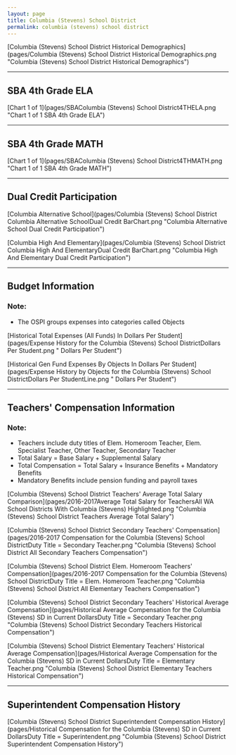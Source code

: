 ```yaml
---
layout: page
title: Columbia (Stevens) School District
permalink: columbia (stevens) school district
---
```



[Columbia (Stevens) School District Historical Demographics](pages/Columbia (Stevens) School District Historical Demographics.png "Columbia (Stevens) School District Historical Demographics")

___

## SBA 4th Grade ELA

[Chart 1 of 1](pages/SBAColumbia (Stevens) School District4THELA.png "Chart 1 of 1 SBA 4th Grade ELA")


___

## SBA 4th Grade MATH

[Chart 1 of 1](pages/SBAColumbia (Stevens) School District4THMATH.png "Chart 1 of 1 SBA 4th Grade MATH")


___

## Dual Credit Participation

[Columbia Alternative School](pages/Columbia (Stevens) School District Columbia Alternative SchoolDual Credit BarChart.png "Columbia Alternative School Dual Credit Participation")

[Columbia High And Elementary](pages/Columbia (Stevens) School District Columbia High And ElementaryDual Credit BarChart.png "Columbia High And Elementary Dual Credit Participation")


___

## Budget Information
### Note:
- The OSPI groups expenses into categories called Objects

[Historical Total Expenses (All Funds) In Dollars Per Student](pages/Expense History for the Columbia (Stevens) School DistrictDollars Per Student.png " Dollars Per Student")

[Historical Gen Fund Expenses By Objects In Dollars Per Student](pages/Expense History by Objects for the Columbia (Stevens) School DistrictDollars Per StudentLine.png " Dollars Per Student")


___

## Teachers' Compensation Information
### Note:
- Teachers include duty titles of Elem. Homeroom Teacher, Elem. Specialist Teacher, Other Teacher, Secondary Teacher
- Total Salary = Base Salary + Supplemental Salary
- Total Compensation = Total Salary + Insurance Benefits + Mandatory Benefits
- Mandatory Benefits include pension funding and payroll taxes

[Columbia (Stevens) School District Teachers' Average Total Salary Comparison](pages/2016-2017Average Total Salary for TeachersAll WA School Districts With Columbia (Stevens) Highlighted.png "Columbia (Stevens) School District Teachers Average Total Salary")

[Columbia (Stevens) School District Secondary Teachers' Compensation](pages/2016-2017 Compensation for the Columbia (Stevens) School DistrictDuty Title = Secondary Teacher.png "Columbia (Stevens) School District All Secondary Teachers Compensation")

[Columbia (Stevens) School District Elem. Homeroom Teachers' Compensation](pages/2016-2017 Compensation for the Columbia (Stevens) School DistrictDuty Title = Elem. Homeroom Teacher.png "Columbia (Stevens) School District All Elementary Teachers Compensation")

[Columbia (Stevens) School District Secondary Teachers' Historical Average Compensation](pages/Historical Average Compensation for the Columbia (Stevens) SD in Current DollarsDuty Title = Secondary Teacher.png "Columbia (Stevens) School District Secondary Teachers Historical Compensation")

[Columbia (Stevens) School District Elementary Teachers' Historical Average Compensation](pages/Historical Average Compensation for the Columbia (Stevens) SD in Current DollarsDuty Title = Elementary Teacher.png "Columbia (Stevens) School District Elementary Teachers Historical Compensation")


___

## Superintendent Compensation History

[Columbia (Stevens) School District Superintendent Compensation History](pages/Historical Compensation for the Columbia (Stevens) SD in Current DollarsDuty Title = Superintendent.png "Columbia (Stevens) School District Superintendent Compensation History")

